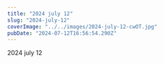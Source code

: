 ```yaml
---
title: "2024 july 12"
slug: "2024-july-12"
coverImage: "../../images/2024-july-12-cwOT.jpg"
pubDate: "2024-07-12T16:56:54.290Z"
---
```


2024 july 12

